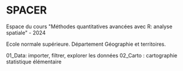# SPACER
Espace du cours "Méthodes quantitatives avancées avec R: analyse spatiale" - 2024

Ecole normale supérieure. Département Géographie et territoires. 



01_Data: importer, filtrer, explorer les données
02_Carto : cartographie statistique élémentaire





